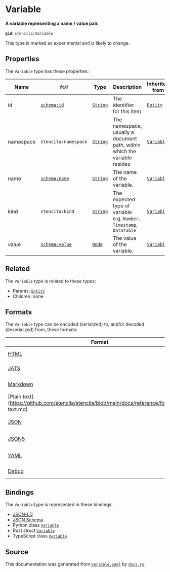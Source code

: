 # Variable

**A variable representing a name / value pair.**

**`@id`**: `stencila:Variable`

This type is marked as experimental and is likely to change.

## Properties

The `Variable` type has these properties:

| Name      | `@id`                                      | Type                                                                                            | Description                                                               | Inherited from                                                                                      |
| --------- | ------------------------------------------ | ----------------------------------------------------------------------------------------------- | ------------------------------------------------------------------------- | --------------------------------------------------------------------------------------------------- |
| id        | [`schema:id`](https://schema.org/id)       | [`String`](https://github.com/stencila/stencila/blob/main/docs/reference/schema/data/string.md) | The identifier for this item                                              | [`Entity`](https://github.com/stencila/stencila/blob/main/docs/reference/schema/other/entity.md)    |
| namespace | `stencila:namespace`                       | [`String`](https://github.com/stencila/stencila/blob/main/docs/reference/schema/data/string.md) | The namespace, usually a document path, within which the variable resides | [`Variable`](https://github.com/stencila/stencila/blob/main/docs/reference/schema/flow/variable.md) |
| name      | [`schema:name`](https://schema.org/name)   | [`String`](https://github.com/stencila/stencila/blob/main/docs/reference/schema/data/string.md) | The name of the variable.                                                 | [`Variable`](https://github.com/stencila/stencila/blob/main/docs/reference/schema/flow/variable.md) |
| kind      | `stencila:kind`                            | [`String`](https://github.com/stencila/stencila/blob/main/docs/reference/schema/data/string.md) | The expected type of variable e.g. `Number`, `Timestamp`, `Datatable`     | [`Variable`](https://github.com/stencila/stencila/blob/main/docs/reference/schema/flow/variable.md) |
| value     | [`schema:value`](https://schema.org/value) | [`Node`](https://github.com/stencila/stencila/blob/main/docs/reference/schema/other/node.md)    | The value of the variable.                                                | [`Variable`](https://github.com/stencila/stencila/blob/main/docs/reference/schema/flow/variable.md) |

## Related

The `Variable` type is related to these types:

- Parents: [`Entity`](https://github.com/stencila/stencila/blob/main/docs/reference/schema/other/entity.md)
- Children: none

## Formats

The `Variable` type can be encoded (serialized) to, and/or decoded (deserialized) from, these formats:

| Format                                                                                            | Encoding       | Decoding     | Status                 | Notes |
| ------------------------------------------------------------------------------------------------- | -------------- | ------------ | ---------------------- | ----- |
| [HTML](https://github.com/stencila/stencila/blob/main/docs/reference/formats/HTML.md)             | 🔷 Low loss     |              | 🚧 Under development    |       |
| [JATS](https://github.com/stencila/stencila/blob/main/docs/reference/formats/JATS.md)             | 🔷 Low loss     |              | 🚧 Under development    |       |
| [Markdown](https://github.com/stencila/stencila/blob/main/docs/reference/formats/Markdown.md)     | 🟥 High loss    |              | 🚧 Under development    |       |
| [Plain text](https://github.com/stencila/stencila/blob/main/docs/reference/formats/Plain text.md) | 🟥 High loss    |              | 🟥 Alpha                |       |
| [JSON](https://github.com/stencila/stencila/blob/main/docs/reference/formats/JSON.md)             | 🟢 No loss      | 🟢 No loss    | 🟢 Stable               |       |
| [JSON5](https://github.com/stencila/stencila/blob/main/docs/reference/formats/JSON5.md)           | 🟢 No loss      | 🟢 No loss    | 🟢 Stable               |       |
| [YAML](https://github.com/stencila/stencila/blob/main/docs/reference/formats/YAML.md)             | 🟢 No loss      | 🟢 No loss    | 🟢 Stable               |       |
| [Debug](https://github.com/stencila/stencila/blob/main/docs/reference/formats/Debug.md)           | 🔷 Low loss     |              | 🟢 Stable               |       |

## Bindings

The `Variable` type is represented in these bindings:

- [JSON-LD](https://stencila.dev/Variable.jsonld)
- [JSON Schema](https://stencila.dev/Variable.schema.json)
- Python class [`Variable`](https://github.com/stencila/stencila/blob/main/python/stencila/types/variable.py)
- Rust struct [`Variable`](https://github.com/stencila/stencila/blob/main/rust/schema/src/types/variable.rs)
- TypeScript class [`Variable`](https://github.com/stencila/stencila/blob/main/typescript/src/types/Variable.ts)

## Source

This documentation was generated from [`Variable.yaml`](https://github.com/stencila/stencila/blob/main/schema/Variable.yaml) by [`docs.rs`](https://github.com/stencila/stencila/blob/main/rust/schema-gen/src/docs.rs).